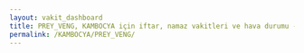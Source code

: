 ```yaml
---
layout: vakit_dashboard
title: PREY_VENG, KAMBOCYA için iftar, namaz vakitleri ve hava durumu - ilçe/eyalet seç
permalink: /KAMBOCYA/PREY_VENG/
---
```


<script type="text/javascript">
  var GLOBAL_COUNTRY = 'KAMBOCYA';
  var GLOBAL_CITY = 'PREY_VENG';
  var GLOBAL_STATE = '';
  var lat = 72;
  var lon = 21;
</script>
